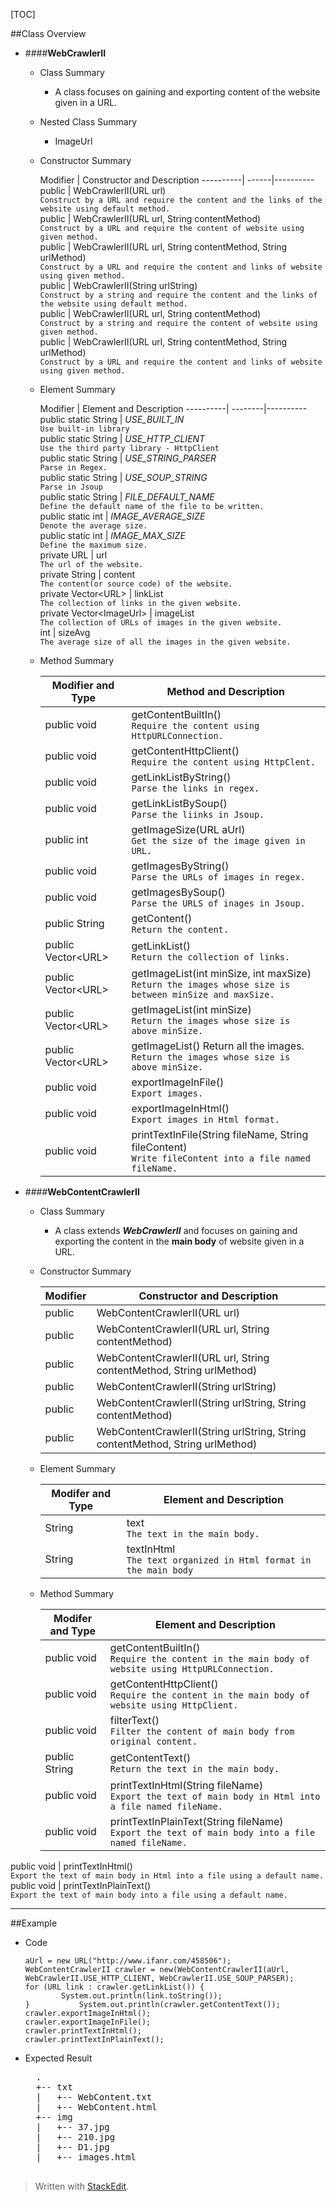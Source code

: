 [TOC]


##Class Overview

- ####**WebCrawlerII**

	- Class Summary
	
		- A class focuses on gaining and exporting content of the website given in a URL.
	
	- Nested Class Summary
	
		- ImageUrl

	- Constructor Summary
	

		Modifier  | Constructor and Description
		----------| ------|----------
			public | WebCrawlerII(URL url) <br>`Construct by a URL and require the content and the links of the website using default method.`</br> 
		public | WebCrawlerII(URL url, String contentMethod) <br>`Construct by a URL and require the content of website using given method.`</br> 
		public | WebCrawlerII(URL url, String contentMethod, String urlMethod) <br>`Construct by a URL and require the content and links of website using given method.`</br> 
		public | WebCrawlerII(String urlString) <br>`Construct by a string and require the content and the links of the website using default method.`</br> 
		public | WebCrawlerII(URL url, String contentMethod) <br>`Construct by a string and require the content of website using given method.`</br> 
		public | WebCrawlerII(URL url, String contentMethod, String urlMethod) <br>`Construct by a URL and require the content and links of website using given method.`</br> 

	- Element Summary
	
	
		Modifier  | Element and Description
		----------| --------|----------
		public static String | *USE_BUILT_IN* <br>`Use built-in library`</br> 
		public static String | *USE_HTTP_CLIENT* <br>`Use the third party library - HttpClient`</br> 
		public static String | *USE_STRING_PARSER* <br>`Parse in Regex.`</br> 
		public static String | *USE_SOUP_STRING* <br>`Parse in Jsoup`</br> 
		public static String | *FILE_DEFAULT_NAME* <br>`Define the default name of the file to be written.`</br> 
		public static int | *IMAGE_AVERAGE_SIZE* <br>`Denote the average size. `</br> 
		public static int | *IMAGE_MAX_SIZE* <br>`Define the maximum size.`</br> 
		private URL | url <br>`The url of the website.`</br> 
		private String | content <br>`The content(or source code) of the website.`</br> 
		private Vector&lt;URL&gt; | linkList <br>`The collection of links in the given website.`</br> 
		private Vector&lt;ImageUrl&gt; | imageList<br>`The collection of URLs of images in the given website.`</br> 
		int | sizeAvg <br>`The average size of all the images in the given website.`</br> 
	
	- Method Summary

		Modifier and Type | Method and Description
		----------|-------
		public void | getContentBuiltIn()  <br>`Require the content using HttpURLConnection.`</br> 
		public void | getContentHttpClient() <br>`Require the content using HttpClent.`</br> 
		public void | getLinkListByString()  <br>`Parse the links in regex.`</br> 
		public void | getLinkListBySoup() <br>`Parse the liinks in Jsoup.`</br> 
		public int | getImageSize(URL aUrl) <br>`Get the size of the image given in URL.`</br> 
		public void | getImagesByString() <br>`Parse the URLs of images in regex.`</br> 
		public void | getImagesBySoup() <br>`Parse the URLS of inages in Jsoup.`</br> 
		public String | getContent()  <br>`Return the content.`</br> 
		public Vector&lt;URL&gt; | getLinkList()  <br>`Return the collection of links.`</br> 
		public Vector&lt;URL&gt; | getImageList(int minSize, int maxSize)  <br>`Return the images whose size is between minSize and maxSize.`</br> 
		public Vector&lt;URL&gt; | getImageList(int minSize)  <br>`Return the images whose size is above minSize.`</br> 
		public Vector&lt;URL&gt; | getImageList() Return all the images. <br>`Return the images whose size is above minSize.`</br> 
		public void | exportImageInFile() <br>`Export images.`</br> 
		public void | exportImageInHtml() <br>`Export images in Html format.`</br> 
		public void | printTextInFile(String fileName, String fileContent) <br>`Write fileContent into a file named fileName.`</br> 

- ####**WebContentCrawlerII**

	- Class Summary
		- A class extends ***WebCrawlerII*** and focuses on gaining and exporting the content in the **main body** of website given in a URL.

	- Constructor Summary

		Modifier  | Constructor and Description
		--------- | -------------
		public | WebContentCrawlerII(URL url)
		public | WebContentCrawlerII(URL url, String contentMethod)
		public | WebContentCrawlerII(URL url, String contentMethod, String urlMethod)
		public | WebContentCrawlerII(String urlString)
		public | WebContentCrawlerII(String urlString, String contentMethod)
		public | WebContentCrawlerII(String urlString, String contentMethod, String urlMethod)

	- Element Summary


		Modifer and Type | Element and Description
		-----|-----
		String | text <br>`The text in the main body.`</br> 
		String | textInHtml <br>`The text organized in Html format in the main body`</br> 

	- Method Summary

		Modifer and Type | Element and Description
		----- | -----
		public void | getContentBuiltIn() <br>`Require the content in the main body of website using HttpURLConnection.`</br> 
		public void | getContentHttpClient() <br>`Require the content in the main body of website using HttpClient.`</br> 
		public void | filterText() <br>`Filter the content of main body from original content.`</br> 
		public String | getContentText() <br>`Return the text in the main body.`</br> 
		public void | printTextInHtml(String fileName) <br>`Export the text of main body in Html into a file named fileName.`</br> 
		public void | printTextInPlainText(String fileName) <br>`Export the text of main body into a file named fileName.`</br> 
public void | printTextInHtml()  <br>`Export the text of main body in Html into a file using a default name.`</br> 
public void | printTextInPlainText() <br>`Export the text of main body into a file using a default name.`</br> 

------


##Example

- Code

	```
	aUrl = new URL("http://www.ifanr.com/458506");
	WebContentCrawlerII crawler = new(WebContentCrawlerII(aUrl, WebCrawlerII.USE_HTTP_CLIENT, WebCrawlerII.USE_SOUP_PARSER);
	for (URL link : crawler.getLinkList()) {
			System.out.println(link.toString());
	}			System.out.println(crawler.getContentText());
	crawler.exportImageInHtml();
	crawler.exportImageInFile();
	crawler.printTextInHtml();
	crawler.printTextInPlainText(); 
	```

- Expected Result

	<pre>
	.
	+-- txt
	|   +-- WebContent.txt
	|   +-- WebContent.html	
	+-- img
	|   +-- 37.jpg
	|   +-- 210.jpg
	|   +-- D1.jpg
	|   +-- images.html
	</pre>


> Written with [StackEdit](https://stackedit.io/).